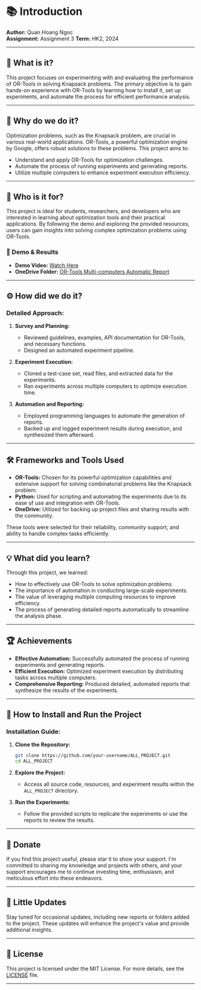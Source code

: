# 📚 Introduction

**Author:** Quan Hoang Ngoc  
**Assignment:** Assignment 3
**Term:** HK2, 2024

---

## 🌟 What is it?

This project focuses on experimenting with and evaluating the performance of OR-Tools in solving Knapsack problems. The primary objective is to gain hands-on experience with OR-Tools by learning how to install it, set up experiments, and automate the process for efficient performance analysis.

---

## 📝 Why do we do it?

Optimization problems, such as the Knapsack problem, are crucial in various real-world applications. OR-Tools, a powerful optimization engine by Google, offers robust solutions to these problems. This project aims to:
- Understand and apply OR-Tools for optimization challenges.
- Automate the process of running experiments and generating reports.
- Utilize multiple computers to enhance experiment execution efficiency.

---

## 🎯 Who is it for?

This project is ideal for students, researchers, and developers who are interested in learning about optimization tools and their practical applications. By following the demo and exploring the provided resources, users can gain insights into solving complex optimization problems using OR-Tools.

### 🎥 Demo & Results

- **Demo Video:** [Watch Here](https://uithcm-my.sharepoint.com/:f:/g/personal/22521178_ms_uit_edu_vn/EsZIOq2rZ9VMsY8xvEaAuyQBaI79V5Znk-6JcrjjWioqfg?e=OCb0cW)
- **OneDrive Folder:** [OR-Tools Multi-computers Automatic Report](https://uithcm-my.sharepoint.com/:f:/g/personal/22521178_ms_uit_edu_vn/EsZIOq2rZ9VMsY8xvEaAuyQBaI79V5Znk-6JcrjjWioqfg?e=OCb0cW)

---

## ⚙️ How did we do it?

### Detailed Approach:

1. **Survey and Planning:**
   - Reviewed guidelines, examples, API documentation for OR-Tools, and necessary functions.
   - Designed an automated experiment pipeline.

2. **Experiment Execution:**
   - Cloned a test-case set, read files, and extracted data for the experiments.
   - Ran experiments across multiple computers to optimize execution time.

3. **Automation and Reporting:**
   - Employed programming languages to automate the generation of reports.
   - Backed up and logged experiment results during execution, and synthesized them afterward.

---

## 🛠️ Frameworks and Tools Used

- **OR-Tools:** Chosen for its powerful optimization capabilities and extensive support for solving combinatorial problems like the Knapsack problem.
- **Python:** Used for scripting and automating the experiments due to its ease of use and integration with OR-Tools.
- **OneDrive:** Utilized for backing up project files and sharing results with the community.

These tools were selected for their reliability, community support, and ability to handle complex tasks efficiently.

---

## 💡 What did you learn?

Through this project, we learned:
- How to effectively use OR-Tools to solve optimization problems.
- The importance of automation in conducting large-scale experiments.
- The value of leveraging multiple computing resources to improve efficiency.
- The process of generating detailed reports automatically to streamline the analysis phase.

---

## 🏆 Achievements

- **Effective Automation:** Successfully automated the process of running experiments and generating reports.
- **Efficient Execution:** Optimized experiment execution by distributing tasks across multiple computers.
- **Comprehensive Reporting:** Produced detailed, automated reports that synthesize the results of the experiments.

---

## 📂 How to Install and Run the Project

### Installation Guide:

1. **Clone the Repository:**
   ```bash
   git clone https://github.com/your-username/ALL_PROJECT.git
   cd ALL_PROJECT
   ```

2. **Explore the Project:**
   - Access all source code, resources, and experiment results within the `ALL_PROJECT` directory.

3. **Run the Experiments:**
   - Follow the provided scripts to replicate the experiments or use the reports to review the results.

---

## 💖 Donate

If you find this project useful, please star it to show your support. I'm committed to sharing my knowledge and projects with others, and your support encourages me to continue investing time, enthusiasm, and meticulous effort into these endeavors.

---

## 🔄 Little Updates

Stay tuned for occasional updates, including new reports or folders added to the project. These updates will enhance the project's value and provide additional insights.

---

## 📜 License

This project is licensed under the MIT License. For more details, see the [LICENSE](LICENSE) file.

---
